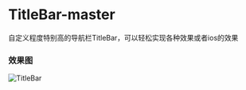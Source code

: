 # TitleBar-master

自定义程度特别高的导航栏TitleBar，可以轻松实现各种效果或者ios的效果


### 效果图
![TitleBar](https://github.com/18511084155/TitleBar-master/origin/master/art/Screenshot_com.titlebar.sample_2016-08-18-11-12-5.png)
